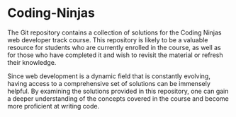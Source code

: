 # Coding-Ninjas
The Git repository contains a collection of solutions for the Coding Ninjas web developer track course. 
This repository is likely to be a valuable resource for students who are currently enrolled in the course, as well as for those who have completed it and wish to revisit the material or refresh their knowledge.

Since web development is a dynamic field that is constantly evolving, having access to a comprehensive set of solutions can be immensely helpful. 
By examining the solutions provided in this repository, one can gain a deeper understanding of the concepts covered in the course and become more proficient at writing code.

